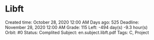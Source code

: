 # Libft

Created time: October 28, 2020 12:00 AM
Days ago: 525
Deadline: November 28, 2020 12:00 AM
Grade: 115
Left: -494 day(s) -9.3 hour(s) 
Orbit: #0
Status: Complited
Subject: en.subject.libft.pdf
Tags: C, Project